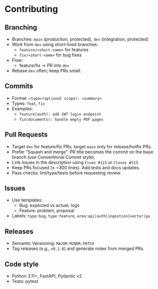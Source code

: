 # Contributing

## Branching
- Branches: `main` (production, protected), `dev` (integration, protected)
- Work from `dev` using short‑lived branches:
  - `feature/<short-name>` for features
  - `fix/<short-name>` for bug fixes
- Flow:
  - feature/fix → PR into `dev`
- Rebase `dev` often; keep PRs small.

## Commits
- Format: `<type>(optional scope): <summary>`
- Types: `feat`, `fix`
- Examples:
  - `feature(auth): add JWT login endpoint`
  - `fix(documents): handle empty PDF pages`

## Pull Requests
- Target `dev` for feature/fix PRs; target `main` only for release/hotfix PRs.
- Prefer “Squash and merge”. PR title becomes the commit on the base branch (use Conventional Commit style).
- Link issues in the description using `Fixes #123` or `Closes #123`.
- Keep PRs focused (≤ ~300 lines). Add tests and docs updates.
- Pass checks: lint/type/tests before requesting review.

## Issues
- Use templates:
  - Bug: expected vs actual, logs
  - Feature: problem, proposal
- Labels: `type:bug`, `type:feature`, `area:api|auth|ingestion|vector|qa`

## Releases
- Semantic Versioning: `MAJOR.MINOR.PATCH`
- Tag releases (e.g., `v0.1.0`) and generate notes from merged PRs.

## Code style
- Python 3.11+, FastAPI, Pydantic v2
- Tests: pytest
